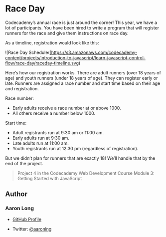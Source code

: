 # Race Day

Codecademy’s annual race is just around the corner! This year, we have a lot of participants. You have been hired to write a program that will register runners for the race and give them instructions on race day.

As a timeline, registration would look like this:

![Race Day Schedule([https://s3.amazonaws.com/codecademy-content/projects/introduction-to-javascript/learn-javascript-control-flow/race-day/raceday-timeline.svg)

Here’s how our registration works. There are adult runners (over 18 years of age) and youth runners (under 18 years of age). They can register early or late. Runners are assigned a race number and start time based on their age and registration.

Race number:
  - Early adults receive a race number at or above 1000.
  - All others receive a number below 1000.

Start time:
  - Adult registrants run at 9:30 am or 11:00 am.
  - Early adults run at 9:30 am.
  - Late adults run at 11:00 am.
  - Youth registrants run at 12:30 pm (regardless of registration).
  
But we didn’t plan for runners that are exactly 18! We’ll handle that by the end of the project.

> Project 4 in the Codecademy Web Development Course Module 3: Getting Started with JavaScript

## Author

### Aaron Long

- [GitHub Profile](https://github.com/aaronlng/)

- Twitter: [@aaronlng](https://twitter.com/aaronlng)
